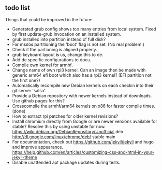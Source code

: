 ## todo list

Things that could be improved in the future:

- Generated grub config shows too many entries from local system.
  Fixed by first update-grub invocation on an installed system.
- grub installed into partition instead of full disk?
- For msdos partitioning the 'boot' flag is not set. (No real problem.)
- Check if the partioning is aligned properly.
- grub keyboard layout is us, change this to de.
- Add de specific configurations to docu.
- Compile own kernel for armhf.
- Change name of own rpi3 kernel. Can an image then be made with
  generic arm64 efi boot which also has a rpi3 kernel?
  (EFI partition not the first one?)
- Automatically recompile new Debian kernels on each checkin into their
  git server 'salsa'.
- Provide a Debian repository with newer kernels instead of downloads.
  Use github pages for this?
- Crosscompile the armhf/arm64 kernels on x86 for faster compile times. (done)
- How to extract rpi patches for older kernel revisions?
- Install chromium directly from Google or are newer versions
  available for stable? Resolve this by using unstable for now.
  https://wiki.debian.org/DebianRepository/Unofficial
  deb http://dl.google.com/linux/chrome/deb/ stable main
- For documentation, check out https://github.com/jekyll/jekyll and hugo
  and improve appearance.
  https://help.github.com/en/articles/customizing-css-and-html-in-your-jekyll-theme
- Disable unattended apt package updates during tests.

